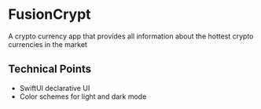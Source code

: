 # FusionCrypt

A crypto currency app that provides all information about the hottest crypto currencies in the market

## Technical Points

- SwiftUI declarative UI 
- Color schemes for light and dark mode


